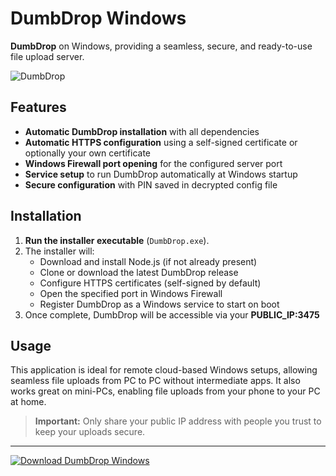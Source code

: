 # DumbDrop Windows

**DumbDrop** on Windows, providing a seamless, secure, and ready-to-use file upload server.

![DumbDrop](https://github.com/user-attachments/assets/1b909d26-9ead-4dc7-85bc-8bfda0d366c1)

## Features

- **Automatic DumbDrop installation** with all dependencies
- **Automatic HTTPS configuration** using a self-signed certificate or optionally your own certificate
- **Windows Firewall port opening** for the configured server port
- **Service setup** to run DumbDrop automatically at Windows startup
- **Secure configuration** with PIN saved in decrypted config file

## Installation

1. **Run the installer executable** (`DumbDrop.exe`).
2. The installer will:
   - Download and install Node.js (if not already present)
   - Clone or download the latest DumbDrop release
   - Configure HTTPS certificates (self-signed by default)
   - Open the specified port in Windows Firewall
   - Register DumbDrop as a Windows service to start on boot
3. Once complete, DumbDrop will be accessible via your **PUBLIC_IP:3475**

## Usage

This application is ideal for remote cloud-based Windows setups, allowing seamless file uploads from PC to PC without intermediate apps. It also works great on mini-PCs, enabling file uploads from your phone to your PC at home.

> **Important:** Only share your public IP address with people you trust to keep your uploads secure.

---
[![Download DumbDrop Windows](https://img.shields.io/badge/Download-DumbDrop%20Windows-blue?style=for-the-badge&logo=windows)](https://github.com/SongDrop/dumbdropwindows/releases/tag/windows)
